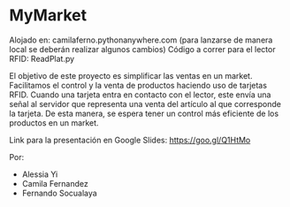 # MyMarket

Alojado en: camilaferno.pythonanywhere.com (para lanzarse de manera local se deberán realizar algunos cambios)
Código a correr para el lector RFID: ReadPlat.py

El objetivo de este proyecto es simplificar las ventas en un market. Facilitamos el control y la venta de productos haciendo uso de tarjetas RFID. Cuando una tarjeta entra en contacto con el lector, este envía una señal al servidor que representa una venta del artículo al que corresponde la tarjeta. De esta manera, se espera tener un control más eficiente de los productos en un market.

Link para la presentación en Google Slides: https://goo.gl/Q1HtMo

Por:
- Alessia Yi
- Camila Fernandez
- Fernando Socualaya

